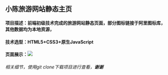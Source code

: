 ## 小陈旅游网站静态主页
#### 项目描述：前端初级技术完成的旅游网站静态页面，部分图标链接于阿里图标库，其他数据均为本地资源，
#### 技术选型：HTML5+CSS3+原生JavaScript
#### 页面展示：![](https://pic.imgdb.cn/item/60b5bb9d39f6859bc28c9319.jpg)
###### 相关细节，使用git clone下载项目进行查看，**谢谢**